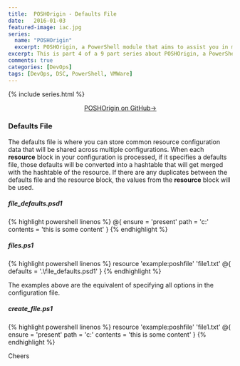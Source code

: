 ```yaml
---
title:  POSHOrigin - Defaults File
date:   2016-01-03
featured-image: iac.jpg
series:
  name: "POSHOrigin"
  excerpt: POSHOrigin, a PowerShell module that aims to assist you in managing your Infrastructure via custom PowerShell DSC resources.
excerpt: This is part 4 of a 9 part series about POSHOrigin, a PowerShell module that aims to assist you in managing your Infrastructure via custom PowerShell DSC resources.
comments: true
categories: [DevOps]
tags: [DevOps, DSC, PowerShell, VMWare]
---
```


{% include series.html %}

<p style="text-align: center;">
  <a target="_blank" class="btn small" href="https://github.com/devblackops/POSHOrigin">POSHOrigin on GitHub→</a>
</p>

### Defaults File

The defaults file is where you can store common resource configuration data that will be shared across multiple configurations. When each **resource** block in your configuration is processed, if it specifies a defaults file, those defaults will be converted into a hashtable that will get merged with the hashtable of the resource. If there are any duplicates between the defaults file and the resource block, the values from the **resource** block will be used.

##### file_defaults.psd1

{% highlight powershell linenos %}
@{
    ensure = 'present'
    path = 'c:\'
    contents = 'this is some content'
}
{% endhighlight %}

##### files.ps1

{% highlight powershell linenos %}
resource 'example:poshfile' 'file1.txt' @{
    defaults = '.\file_defaults.psd1'
}
{% endhighlight %}

The examples above are the equivalent of specifying all options in the configuration file.

##### create_file.ps1

{% highlight powershell linenos %}
resource 'example:poshfile' 'file1.txt' @{
    ensure = 'present'
    path = 'c:\'
    contents = 'this is some content'
}
{% endhighlight %}

Cheers
